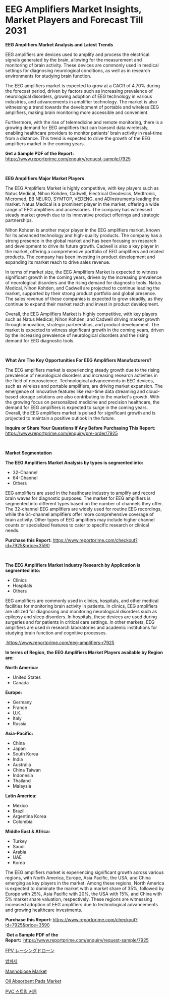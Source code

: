 <p><h1>EEG Amplifiers Market Insights, Market Players and Forecast Till 2031</h1></p><p><strong>EEG Amplifiers Market Analysis and Latest Trends</strong></p>
<p><p>EEG amplifiers are devices used to amplify and process the electrical signals generated by the brain, allowing for the measurement and monitoring of brain activity. These devices are commonly used in medical settings for diagnosing neurological conditions, as well as in research environments for studying brain function.</p><p>The EEG amplifiers market is expected to grow at a CAGR of 4.70% during the forecast period, driven by factors such as increasing prevalence of neurological disorders, growing adoption of EEG technology in various industries, and advancements in amplifier technology. The market is also witnessing a trend towards the development of portable and wireless EEG amplifiers, making brain monitoring more accessible and convenient.</p><p>Furthermore, with the rise of telemedicine and remote monitoring, there is a growing demand for EEG amplifiers that can transmit data wirelessly, enabling healthcare providers to monitor patients' brain activity in real-time from a distance. This trend is expected to drive the growth of the EEG amplifiers market in the coming years.</p></p>
<p><strong>Get a Sample PDF of the Report:&nbsp;</strong> <a href="https://www.reportprime.com/enquiry/request-sample/7925">https://www.reportprime.com/enquiry/request-sample/7925</a></p>
<p>&nbsp;</p>
<p><strong>EEG Amplifiers Major Market Players</strong></p>
<p><p>The EEG Amplifiers Market is highly competitive, with key players such as Natus Medical, Nihon Kohden, Cadwell, Electrical Geodesics, Medtronic, Micromed, EB NEURO, SYMTOP, VEDENG, and ADInstruments leading the market. Natus Medical is a prominent player in the market, offering a wide range of EEG amplifiers and accessories. The company has witnessed steady market growth due to its innovative product offerings and strategic partnerships.</p><p>Nihon Kohden is another major player in the EEG amplifiers market, known for its advanced technology and high-quality products. The company has a strong presence in the global market and has been focusing on research and development to drive its future growth. Cadwell is also a key player in the market, offering a comprehensive portfolio of EEG amplifiers and related products. The company has been investing in product development and expanding its market reach to drive sales revenue.</p><p>In terms of market size, the EEG Amplifiers Market is expected to witness significant growth in the coming years, driven by the increasing prevalence of neurological disorders and the rising demand for diagnostic tools. Natus Medical, Nihon Kohden, and Cadwell are projected to continue leading the market, supported by their strong product portfolio and global presence. The sales revenue of these companies is expected to grow steadily, as they continue to expand their market reach and invest in product development.</p><p>Overall, the EEG Amplifiers Market is highly competitive, with key players such as Natus Medical, Nihon Kohden, and Cadwell driving market growth through innovation, strategic partnerships, and product development. The market is expected to witness significant growth in the coming years, driven by the increasing prevalence of neurological disorders and the rising demand for EEG diagnostic tools.</p></p>
<p>&nbsp;</p>
<p><strong>What Are The Key Opportunities For EEG Amplifiers Manufacturers?</strong></p>
<p><p>The EEG amplifiers market is experiencing steady growth due to the rising prevalence of neurological disorders and increasing research activities in the field of neuroscience. Technological advancements in EEG devices, such as wireless and portable amplifiers, are driving market expansion. The emergence of innovative features like real-time data streaming and cloud-based storage solutions are also contributing to the market's growth. With the growing focus on personalized medicine and precision healthcare, the demand for EEG amplifiers is expected to surge in the coming years. Overall, the EEG amplifiers market is poised for significant growth and is projected to maintain a positive outlook in the future.</p></p>
<p><strong>Inquire or Share Your Questions If Any Before Purchasing This Report:</strong> <a href="https://www.reportprime.com/enquiry/pre-order/7925">https://www.reportprime.com/enquiry/pre-order/7925</a></p>
<p>&nbsp;</p>
<p><strong>Market Segmentation</strong></p>
<p><strong>The EEG Amplifiers Market Analysis by types is segmented into:</strong></p>
<p><ul><li>32-Channel</li><li>64-Channel</li><li>Others</li></ul></p>
<p><p>EEG amplifiers are used in the healthcare industry to amplify and record brain waves for diagnostic purposes. The market for EEG amplifiers is segmented into different types based on the number of channels they offer. The 32-channel EEG amplifiers are widely used for routine EEG recordings, while the 64-channel amplifiers offer more comprehensive coverage of brain activity. Other types of EEG amplifiers may include higher channel counts or specialized features to cater to specific research or clinical needs.</p></p>
<p><strong>Purchase this Report:&nbsp;</strong><a href="https://www.reportprime.com/checkout?id=7925&price=3590">https://www.reportprime.com/checkout?id=7925&price=3590</a></p>
<p>&nbsp;</p>
<p><strong>The EEG Amplifiers Market Industry Research by Application is segmented into:</strong></p>
<p><ul><li>Clinics</li><li>Hospitals</li><li>Others</li></ul></p>
<p><p>EEG amplifiers are commonly used in clinics, hospitals, and other medical facilities for monitoring brain activity in patients. In clinics, EEG amplifiers are utilized for diagnosing and monitoring neurological disorders such as epilepsy and sleep disorders. In hospitals, these devices are used during surgeries and for patients in critical care settings. In other markets, EEG amplifiers are used in research laboratories and academic institutions for studying brain function and cognitive processes.</p></p>
<p><a href="https://www.reportprime.com/eeg-amplifiers-r7925">&nbsp;https://www.reportprime.com/eeg-amplifiers-r7925</a></p>
<p><strong>In terms of Region, the EEG Amplifiers Market Players available by Region are:</strong></p>
<p>
    <p> <strong> North America: </strong>
        <ul>
            <li>United States</li>
            <li>Canada</li>
        </ul>
        </p> 
    <p> <strong> Europe: </strong>
        <ul>
            <li>Germany</li>
            <li>France</li>
            <li>U.K.</li>
            <li>Italy</li>
            <li>Russia</li>
        </ul>
        </p> 
    <p> <strong> Asia-Pacific: </strong>
        <ul>
            <li>China</li>
            <li>Japan</li>
            <li>South Korea</li>
            <li>India</li>
            <li>Australia</li>
            <li>China Taiwan</li>
            <li>Indonesia</li>
            <li>Thailand</li>
            <li>Malaysia</li>
        </ul>
        </p> 
    <p> <strong> Latin America: </strong>
        <ul>
            <li>Mexico</li>
            <li>Brazil</li>
            <li>Argentina Korea</li>
            <li>Colombia</li>
        </ul>
        </p> 
    <p> <strong> Middle East & Africa: </strong>
        <ul>
            <li>Turkey</li>
            <li>Saudi</li>
            <li>Arabia</li>
            <li>UAE</li>
            <li>Korea</li>
        </ul>
    </p>
    </p>
<p><p>The EEG amplifiers market is experiencing significant growth across various regions, with North America, Europe, Asia Pacific, the USA, and China emerging as key players in the market. Among these regions, North America is expected to dominate the market with a market share of 35%, followed by Europe with 25%, Asia Pacific with 20%, the USA with 15%, and China with 5% market share valuation, respectively. These regions are witnessing increased adoption of EEG amplifiers due to technological advancements and growing healthcare investments.</p></p>
<p><strong>Purchase this Report: </strong><a href="https://www.reportprime.com/checkout?id=7925&price=3590">https://www.reportprime.com/checkout?id=7925&price=3590</a></p>
<p>&nbsp;<strong>Get a Sample PDF of the Report:&nbsp;&nbsp;</strong><a href="https://www.reportprime.com/enquiry/request-sample/7925">https://www.reportprime.com/enquiry/request-sample/7925</a></p>
<p><strong></strong></p>
<p><p><a href="https://medium.com/@magalirtiz2005/fpv%E3%83%AC%E3%83%BC%E3%82%B7%E3%83%B3%E3%82%B0%E3%83%89%E3%83%AD%E3%83%BC%E3%83%B3%E5%B8%82%E5%A0%B4%E5%B1%95%E6%9C%9B-%E6%A5%AD%E7%95%8C%E6%A6%82%E8%A6%81%E3%81%A8%E4%BA%88%E6%B8%AC-2024%E5%B9%B4%E3%81%8B%E3%82%892031%E5%B9%B4-c2e8d39fe372">FPV レーシングドローン</a></p><p><a href="https://medium.com/@briaabshire/%ED%95%B4%EB%8F%85%EB%90%9C-%EB%B0%A9%ED%8C%8C%EC%A0%9C-%EC%8B%9C%EC%9E%A5-%EC%A7%80%ED%91%9C-%EC%8B%9C%EC%9E%A5-%EC%A0%90%EC%9C%A0%EC%9C%A8-%ED%8A%B8%EB%A0%8C%EB%93%9C-%EB%B0%8F-%EC%84%B1%EC%9E%A5-%ED%8C%A8%ED%84%B4-5abdf1b2307e">방파제</a></p><p><a href="https://www.linkedin.com/pulse/mannobiose-market-comprehensive-report-its-share-amp-growth-ynh5c?trackingId=qgWhTIFllApYgSj%2B8ryamg%3D%3D">Mannobiose Market</a></p><p><a href="https://www.linkedin.com/pulse/oil-absorbent-pads-market-research-report-provides-thorough-fyvef?trackingId=h3XxAwXeLXZhVLLncOA90Q%3D%3D">Oil Absorbent Pads Market</a></p><p><a href="https://medium.com/@stuartstehr2022/pvc-%EC%8A%A4%ED%8A%B8%EB%A6%BD-%EC%BB%A4%ED%8A%BC-%EC%8B%9C%EC%9E%A5-%EA%B7%9C%EB%AA%A8-%EC%8B%9C%EC%9E%A5-%EC%A0%84%EB%A7%9D-%EB%B0%8F-%EC%8B%9C%EC%9E%A5-%EC%98%88%EC%B8%A1-2024%EB%85%84-2031%EB%85%84-146631652be0">PVC 스트립 커튼</a></p></p>